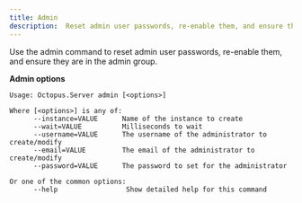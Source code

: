 ```yaml
---
title: Admin
description:  Reset admin user passwords, re-enable them, and ensure they are in the admin group
---
```


Use the admin command to reset admin user passwords, re-enable them, and ensure they are in the admin group.

**Admin options**

```text
Usage: Octopus.Server admin [<options>]

Where [<options>] is any of:
      --instance=VALUE      Name of the instance to create
      --wait=VALUE          Milliseconds to wait
      --username=VALUE      The username of the administrator to create/modify
      --email=VALUE         The email of the administrator to create/modify
      --password=VALUE      The password to set for the administrator

Or one of the common options: 
      --help                 Show detailed help for this command
```

